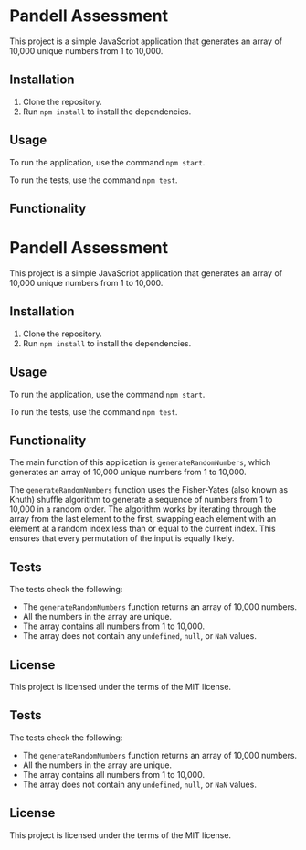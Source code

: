 # Pandell Assessment

This project is a simple JavaScript application that generates an array of 10,000 unique numbers from 1 to 10,000.

## Installation

1. Clone the repository.
2. Run `npm install` to install the dependencies.

## Usage

To run the application, use the command `npm start`.

To run the tests, use the command `npm test`.

## Functionality

# Pandell Assessment

This project is a simple JavaScript application that generates an array of 10,000 unique numbers from 1 to 10,000.

## Installation

1. Clone the repository.
2. Run `npm install` to install the dependencies.

## Usage

To run the application, use the command `npm start`.

To run the tests, use the command `npm test`.

## Functionality

The main function of this application is `generateRandomNumbers`, which generates an array of 10,000 unique numbers from 1 to 10,000.

The `generateRandomNumbers` function uses the Fisher-Yates (also known as Knuth) shuffle algorithm to generate a sequence of numbers from 1 to 10,000 in a random order.
The algorithm works by iterating through the array from the last element to the first, swapping each element with an element at a random index less than or equal to the current index. This ensures that every permutation of the input is equally likely.

## Tests

The tests check the following:

- The `generateRandomNumbers` function returns an array of 10,000 numbers.
- All the numbers in the array are unique.
- The array contains all numbers from 1 to 10,000.
- The array does not contain any `undefined`, `null`, or `NaN` values.

## License

This project is licensed under the terms of the MIT license.

## Tests

The tests check the following:

- The `generateRandomNumbers` function returns an array of 10,000 numbers.
- All the numbers in the array are unique.
- The array contains all numbers from 1 to 10,000.
- The array does not contain any `undefined`, `null`, or `NaN` values.

## License

This project is licensed under the terms of the MIT license.